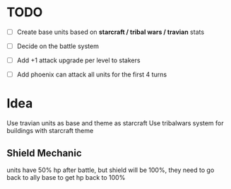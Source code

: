 # TODO

- [ ] Create base units based on **starcraft / tribal wars / travian** stats
- [ ] Decide on the battle system
- [ ] Add +1 attack upgrade per level to stakers
- [ ] Add phoenix can attack all units for the first 4 turns


# Idea

Use travian units as base and theme as starcraft
Use tribalwars system for buildings with starcraft theme


## Shield Mechanic
units have 50% hp after battle, but shield will be 100%, they need to go back to ally base to get hp back to 100%